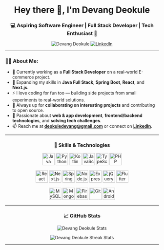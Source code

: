 <h1 align="center">Hey there 👋, I'm Devang Deokule</h1>
<h3 align="center">💻 Aspiring Software Engineer | Full Stack Developer | Tech Enthusiast 🚀</h3>

<p align="center">
  <img src="https://komarev.com/ghpvc/?username=Devang-Deokule&label=Profile%20views&color=0e75b6&style=flat" alt="Devang Deokule" />
  <a href="https://in.linkedin.com/in/devang-deokule-188584268" target="_blank">
    <img src="https://img.shields.io/badge/LinkedIn-Devang%20Deokule-blue?style=flat-square&logo=linkedin" alt="LinkedIn"/>
  </a>
</p>

---

### 👨‍💻 About Me:
- 🔭 Currently working as a **Full Stack Developer** on a real-world E-commerce project.
- 🌱 Expanding my skills in **Java Full Stack**, **Spring Boot**, **React**, and **Next.js**.
- ⚡ I love coding for fun too — building side projects from small experiments to real-world solutions.
- 👯 Always up for **collaborating on interesting projects** and contributing to open source.
- 💬 Passionate about **web & app development**, **frontend/backend technologies**, and **solving tech challenges**.
- 📫 Reach me at **deokuledevang@gmail.com** or connect on [**LinkedIn**](https://in.linkedin.com/in/devang-deokule-188584268).

---

<h3 align="center">🚀 Skills & Technologies</h3>

<p align="center">
  <!-- Programming Languages -->
  <img src="https://cdn.jsdelivr.net/gh/devicons/devicon/icons/java/java-original.svg" height="40" alt="Java"/>
  <img src="https://cdn.jsdelivr.net/gh/devicons/devicon/icons/python/python-original.svg" height="40" alt="Python"/>
  <img src="https://cdn.jsdelivr.net/gh/devicons/devicon/icons/kotlin/kotlin-original.svg" height="40" alt="Kotlin"/>
  <img src="https://cdn.jsdelivr.net/gh/devicons/devicon/icons/javascript/javascript-original.svg" height="40" alt="JavaScript"/>
  <img src="https://cdn.jsdelivr.net/gh/devicons/devicon/icons/typescript/typescript-original.svg" height="40" alt="TypeScript"/>
  <img src="https://cdn.jsdelivr.net/gh/devicons/devicon/icons/php/php-original.svg" height="40" alt="PHP"/>
</p>

<p align="center">
  <!-- Frameworks & Libraries -->
  <img src="https://cdn.jsdelivr.net/gh/devicons/devicon/icons/react/react-original.svg" height="40" alt="React"/>
  <img src="https://cdn.jsdelivr.net/gh/devicons/devicon/icons/nextjs/nextjs-original.svg" height="40" alt="Next.js"/>
  <img src="https://cdn.jsdelivr.net/gh/devicons/devicon/icons/spring/spring-original.svg" height="40" alt="Spring Boot"/>
  <img src="https://cdn.jsdelivr.net/gh/devicons/devicon/icons/nodejs/nodejs-original.svg" height="40" alt="Node.js"/>
  <img src="https://cdn.jsdelivr.net/gh/devicons/devicon/icons/express/express-original.svg" height="40" alt="Express"/>
  <img src="https://cdn.jsdelivr.net/gh/devicons/devicon/icons/jquery/jquery-original.svg" height="40" alt="jQuery"/>
  <img src="https://cdn.jsdelivr.net/gh/devicons/devicon/icons/flutter/flutter-original.svg" height="40" alt="Flutter"/>
</p>

<p align="center">
  <!-- Databases & Tools -->
  <img src="https://cdn.jsdelivr.net/gh/devicons/devicon/icons/mysql/mysql-original.svg" height="40" alt="MySQL"/>
  <img src="https://cdn.jsdelivr.net/gh/devicons/devicon/icons/mongodb/mongodb-original.svg" height="40" alt="MongoDB"/>
  <img src="https://cdn.jsdelivr.net/gh/devicons/devicon/icons/firebase/firebase-plain.svg" height="40" alt="Firebase"/>
  <img src="https://cdn.jsdelivr.net/gh/devicons/devicon/icons/git/git-original.svg" height="40" alt="Git"/>
  <img src="https://cdn.jsdelivr.net/gh/devicons/devicon/icons/android/android-original.svg" height="40" alt="Android"/>
</p>

---

<h3 align="center">📈 GitHub Stats</h3>

<p align="center">
  <img src="https://github-readme-stats.vercel.app/api?username=Devang-Deokule&show_icons=true&include_all_commits=true&count_private=true&theme=dracula" alt="Devang Deokule Stats"/>
</p>

<p align="center">
  <img src="https://streak-stats.demolab.com?user=Devang-Deokule&theme=dracula&hide_border=false&border_radius=5" alt="Devang Deokule Streak Stats"/>
</p>

---
